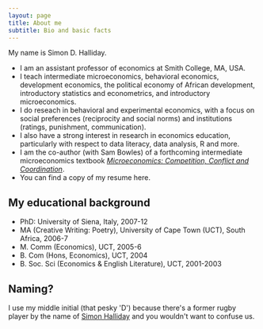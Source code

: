 ```yaml
---
layout: page
title: About me
subtitle: Bio and basic facts
---
```


My name is Simon D. Halliday. 

- I am an assistant professor of economics at Smith College, MA, USA. 
- I teach intermediate microeconomics, behavioral economics, development economics, the political economy of African development, introductory statistics and econometrics, and introductory microeconomics. 
- I do reseach in behavioral and experimental economics, with a focus on social preferences (reciprocity and social norms) and institutions (ratings, punishment, communication). 
- I also have a strong interest in research in economics education, particularly with respect to data literacy, data analysis, R and more. 
- I am the co-author (with Sam Bowles) of a forthcoming intermediate microeconomics textbook [*Microeconomics: Competition, Conflict and Coordination*](/microeconomics). 
- You can find a copy of my resume here. 

## My educational background 
- PhD: University of Siena, Italy, 2007-12
- MA (Creative Writing: Poetry), University of Cape Town (UCT), South Africa, 2006-7
- M. Comm (Economics), UCT, 2005-6
- B. Com (Hons, Economics), UCT, 2004
- B. Soc. Sci (Economics & English Literature), UCT, 2001-2003

## Naming?
I use my middle initial (that pesky 'D') because there's a former rugby player by the name of [Simon Halliday](https://en.wikipedia.org/wiki/Simon_Halliday) and you wouldn't want to confuse us. 